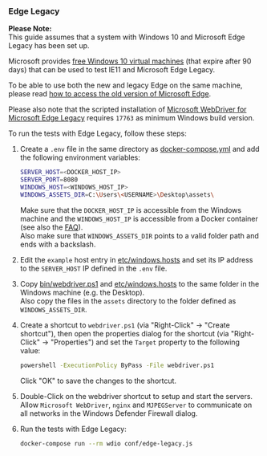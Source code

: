 ### Edge Legacy

**Please Note:**  
This guide assumes that a system with Windows 10 and Microsoft Edge Legacy has
been set up.

Microsoft provides
[free Windows 10 virtual machines](https://developer.microsoft.com/en-us/microsoft-edge/tools/vms/)
(that expire after 90 days) that can be used to test IE11 and Microsoft Edge
Legacy.

To be able to use both the new and legacy Edge on the same machine, please read
[how to access the old version of Microsoft Edge](https://docs.microsoft.com/en-us/deployedge/microsoft-edge-sysupdate-access-old-edge).

Please also note that the scripted installation of
[Microsoft WebDriver for Microsoft Edge Legacy](https://developer.microsoft.com/en-us/microsoft-edge/tools/webdriver/)
requires `17763` as minimum Windows build version.

To run the tests with Edge Legacy, follow these steps:

1. Create a `.env` file in the same directory as
   [docker-compose.yml](docker-compose.yml) and add the following environment
   variables:

   ```sh
   SERVER_HOST=<DOCKER_HOST_IP>
   SERVER_PORT=8080
   WINDOWS_HOST=<WINDOWS_HOST_IP>
   WINDOWS_ASSETS_DIR=C:\Users\<USERNAME>\Desktop\assets\
   ```

   Make sure that the `DOCKER_HOST_IP` is accessible from the Windows machine
   and the `WINDOWS_HOST_IP` is accessible from a Docker container (see also the
   [FAQ](FAQ.md)).  
   Also make sure that `WINDOWS_ASSETS_DIR` points to a valid folder path and
   ends with a backslash.

2. Edit the `example` host entry in [etc/windows.hosts](etc/windows.hosts) and
   set its IP address to the `SERVER_HOST` IP defined in the `.env` file.

3. Copy [bin/webdriver.ps1](bin/webdriver.ps1) and
   [etc/windows.hosts](etc/windows.hosts) to the same folder in the Windows
   machine (e.g. the Desktop).  
   Also copy the files in the `assets` directory to the folder defined as
   `WINDOWS_ASSETS_DIR`.

4. Create a shortcut to `webdriver.ps1` (via "Right-Click" → "Create shortcut"),
   then open the properties dialog for the shortcut (via "Right-Click" →
   "Properties") and set the `Target` property to the following value:

   ```bat
   powershell -ExecutionPolicy ByPass -File webdriver.ps1
   ```

   Click "OK" to save the changes to the shortcut.

5. Double-Click on the webdriver shortcut to setup and start the servers.  
   Allow `Microsoft WebDriver`, `nginx` and `MJPEGServer` to communicate on all
   networks in the Windows Defender Firewall dialog.

6. Run the tests with Edge Legacy:
   ```sh
   docker-compose run --rm wdio conf/edge-legacy.js
   ```
